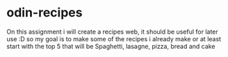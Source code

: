 # odin-recipes

On this assignment i will create a recipes web, it should be useful for later use :D
so my goal is to make some of the recipes i already make or at least start with the top 5
that will be Spaghetti, lasagne, pizza, bread and cake
